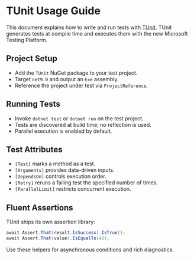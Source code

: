 # TUnit Usage Guide

This document explains how to write and run tests with [TUnit](https://tunit.dev/).
TUnit generates tests at compile time and executes them with the new Microsoft Testing Platform.

## Project Setup
- Add the `TUnit` NuGet package to your test project.
- Target `net9.0` and output an `Exe` assembly.
- Reference the project under test via `ProjectReference`.

## Running Tests
- Invoke `dotnet test` or `dotnet run` on the test project.
- Tests are discovered at build time; no reflection is used.
- Parallel execution is enabled by default.

## Test Attributes
- `[Test]` marks a method as a test.
- `[Arguments]` provides data-driven inputs.
- `[DependsOn]` controls execution order.
- `[Retry]` reruns a failing test the specified number of times.
- `[ParallelLimit]` restricts concurrent execution.

## Fluent Assertions
TUnit ships its own assertion library:
```csharp
await Assert.That(result.IsSuccess).IsTrue();
await Assert.That(value).IsEqualTo(42);
```

Use these helpers for asynchronous conditions and rich diagnostics.
